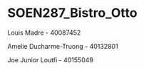 # SOEN287_Bistro_Otto
Louis Madre - 40087452

Amelie Ducharme-Truong - 40132801

Joe Junior Loutfi - 40155049
